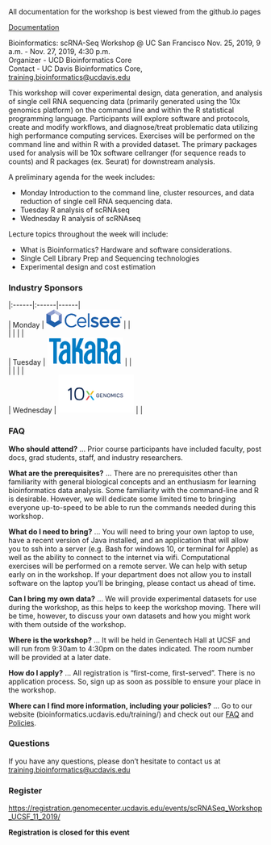 All documentation for the workshop is best viewed from the github.io pages

[Documentation](https://ucdavis-bioinformatics-training.github.io/2019-Fall-single-cell-RNA-sequencing-Workshop-UCSF/)

Bioinformatics: scRNA-Seq Workshop @ UC San Francisco
Nov. 25, 2019, 9 a.m. - Nov. 27, 2019, 4:30 p.m.  
Organizer - UCD Bioinformatics Core  
Contact - UC Davis Bioinformatics Core, training.bioinformatics@ucdavis.edu

This workshop will cover experimental design, data generation, and analysis of single cell RNA sequencing data (primarily generated using the 10x genomics platform) on the command line and within the R statistical programming language. Participants will explore software and protocols, create and modify workflows, and diagnose/treat problematic data utilizing high performance computing services. Exercises will be performed on the command line and within R with a provided dataset. The primary packages used for analysis will be 10x software cellranger (for sequence reads to counts) and R packages (ex. Seurat) for downstream analysis.

A preliminary agenda for the week includes:

* Monday	Introduction to the command line, cluster resources, and data reduction of single cell RNA sequencing data.
* Tuesday	R analysis of scRNAseq
* Wednesday R analysis of scRNAseq

Lecture topics throughout the week will include:

* What is Bioinformatics? Hardware and software considerations.
* Single Cell Library Prep and Sequencing technologies
* Experimental design and cost estimation

### Industry Sponsors

|:------|:------|------|  
| Monday | <img src="base_figures/celsee.png" alt="Celsee" width="150px"/> |  |  
| |  |  |  
| Tuesday | <img src="base_figures/takara.png" alt="Takara" width="150px"/> |    |  
| |  |  |  
| Wednesday | <img src="base_figures/10x.png" alt="10x genomics" width="150px"/> |    |  

### FAQ

**Who should attend?** … Prior course participants have included faculty, post docs, grad students, staff, and industry researchers.

**What are the prerequisites?** … There are no prerequisites other than familiarity with general biological concepts and an enthusiasm for learning bioinformatics data analysis. Some familiarity with the command-line and R is desirable.  However, we will dedicate some limited time to bringing everyone up-to-speed to be able to run the commands needed during this workshop.

**What do I need to bring?** … You will need to bring your own laptop to use, have a recent version of Java installed, and an application that will allow you to ssh into a server (e.g. Bash for windows 10, or terminal for Apple) as well as the ability to connect to the internet via wifi. Computational exercises will be performed on a remote server. We can help with setup early on in the workshop. If your department does not allow you to install software on the laptop you’ll be bringing, please contact us ahead of time.

**Can I bring my own data?** … We will provide experimental datasets for use during the workshop, as this helps to keep the workshop moving. There will be time, however, to discuss your own datasets and how you might work with them outside of the workshop.

**Where is the workshop?** … It will be held in Genentech Hall at UCSF and will run from 9:30am to 4:30pm on the dates indicated. The room number will be provided at a later date.

**How do I apply?** … All registration is “first-come, first-served”. There is no application process.  So, sign up as soon as possible to ensure your place in the workshop.

**Where can I find more information, including your policies?**  ... Go to our website (bioinformatics.ucdavis.edu/training/) and check out our [FAQ](http://bioinformatics.ucdavis.edu/training/faq/) and [Policies](http://bioinformatics.ucdavis.edu/training/policies/).

### Questions

If you have any questions, please don’t hesitate to contact us at training.bioinformatics@ucdavis.edu


### Register

https://registration.genomecenter.ucdavis.edu/events/scRNASeq_Workshop_UCSF_11_2019/

**Registration is closed for this event**
